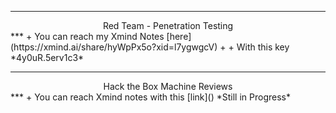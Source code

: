 *** 
<div align=center>
  Red Team - Penetration Testing
</div>
***
+ You can reach my Xmind Notes [here](https://xmind.ai/share/hyWpPx5o?xid=l7ygwgcV)
+ + With this key  *4y0uR.5erv1c3*

***
<div align=center>
Hack the Box Machine Reviews
</div>
***
+ You can reach Xmind notes with this [link]() *Still in Progress*

